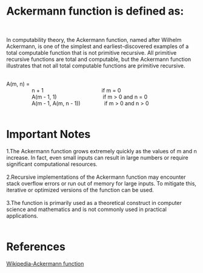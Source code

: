 # Ackermann function is defined as:
<br>

  In computability theory, the Ackermann function, named after Wilhelm Ackermann, is one of the simplest and earliest-discovered examples of a total computable function that is not primitive recursive. All primitive recursive functions are total and computable, but the Ackermann function illustrates that not all total computable functions are primitive recursive.<br><br>


A(m, n) = <br>
   &nbsp;&nbsp;&nbsp;&nbsp;&nbsp;&nbsp;&nbsp;&nbsp;&nbsp;&nbsp;&nbsp;&nbsp;&nbsp;&nbsp;&nbsp;&nbsp; n + 1  &nbsp;&nbsp;&nbsp;&nbsp;&nbsp;&nbsp;&nbsp;&nbsp;&nbsp;&nbsp;&nbsp;&nbsp;&nbsp;&nbsp;&nbsp;&nbsp;&nbsp;&nbsp; &nbsp;&nbsp;&nbsp;&nbsp;&nbsp;&nbsp;&nbsp;&nbsp;&nbsp;&nbsp;&nbsp;&nbsp;&nbsp;&nbsp;&nbsp;&nbsp;&nbsp;&nbsp;              if m = 0<br>
   &nbsp;&nbsp;&nbsp;&nbsp;&nbsp;&nbsp;&nbsp;&nbsp;&nbsp;&nbsp;&nbsp;&nbsp;&nbsp;&nbsp;&nbsp;&nbsp; A(m - 1, 1) &nbsp;&nbsp;&nbsp;&nbsp;&nbsp;&nbsp;&nbsp;&nbsp;&nbsp;&nbsp;&nbsp;&nbsp;&nbsp;&nbsp;&nbsp;&nbsp;&nbsp;&nbsp;&nbsp;&nbsp;&nbsp;&nbsp;&nbsp;&nbsp;&nbsp;&nbsp;&nbsp;&nbsp;&nbsp;           if m > 0 and n = 0<br>
   &nbsp;&nbsp;&nbsp;&nbsp;&nbsp;&nbsp;&nbsp;&nbsp;&nbsp;&nbsp;&nbsp;&nbsp;&nbsp;&nbsp;&nbsp;&nbsp; A(m - 1, A(m, n - 1)) &nbsp;&nbsp;&nbsp;&nbsp;&nbsp;&nbsp;&nbsp;&nbsp;&nbsp;&nbsp;&nbsp;&nbsp;&nbsp;&nbsp; if m > 0 and n > 0
<br>
<br>

# Important Notes

1.The Ackermann function grows extremely quickly as the values of m and n increase. In fact, even small inputs can result in large numbers or require significant computational resources.<br><br>
2.Recursive implementations of the Ackermann function may encounter stack overflow errors or run out of memory for large inputs. To mitigate this, iterative or optimized versions of the function can be used.<br><br>
3.The function is primarily used as a theoretical construct in computer science and mathematics and is not commonly used in practical applications.<br><br>

# References

<a href="https://en.wikipedia.org/wiki/Ackermann_function"><u>Wikipedia-Ackermann function</u></a>



